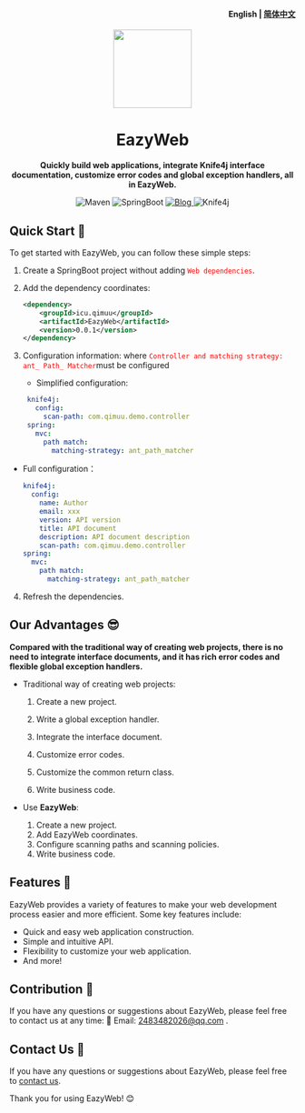 <h4 align="right"><strong>English</strong> | <a href="https://github.com/qimu666/EazyWeb/blob/main/README_CN.md">简体中文</a></h4>

<p align="center">
    <img src=https://img.qimuu.icu/typory/response.png width=138/>
</p>


<h1 align="center">EazyWeb</h1>
<p align="center"><strong>Quickly build web applications, integrate Knife4j interface documentation, customize error codes and global exception handlers, all in EazyWeb.</strong></p>

<div align="center">
    <img alt="Maven" src="https://raster.shields.io/badge/Maven-3.8.1-red.svg"/>
   <img alt="SpringBoot" src="https://raster.shields.io/badge/SpringBoot-2.7+-green.svg"/>
    <a href="https://www.cnblogs.com/qimu666/">
    <img alt="Blog" src="https://raster.shields.io/badge/Blog-Qimu666-blue.svg"/>
    </a>
       <img alt="Knife4j" src="https://raster.shields.io/badge/Knife4j-3.0+-orange.svg"/>
</div>


## Quick Start 🏁

To get started with EazyWeb, you can follow these simple steps:

1. Create a SpringBoot project without adding <span style="color:red">`Web dependencies`</span>.

2. Add the dependency coordinates:

   ```xml
   <dependency>
       <groupId>icu.qimuu</groupId>
       <artifactId>EazyWeb</artifactId>
       <version>0.0.1</version>
   </dependency>
   ```

3. Configuration information: where <span style="color: red">`Controller and matching strategy: ant_ Path_ Matcher`</span>must be configured

   - Simplified configuration:

    ```yml
     knife4j:
       config:
         scan-path: com.qimuu.demo.controller
     spring:
       mvc:
         path match:
           matching-strategy: ant_path_matcher
    ```
   
  - Full configuration：

      ```yml
      knife4j:
        config:
          name: Author
          email: xxx
          version: API version
          title: API document
          description: API document description
          scan-path: com.qimuu.demo.controller
      spring:
        mvc:
          path match:
            matching-strategy: ant_path_matcher
      ```

4. Refresh the dependencies.

## Our Advantages 😎

  **Compared with the traditional way of creating web projects, there is no need to integrate interface documents, and it has rich error codes and flexible global exception handlers.**

- Traditional way of creating web projects:

  1. Create a new project.

  2. Write a global exception handler.

  3. Integrate the interface document.

  4. Customize error codes.

  5. Customize the common return class.

  6. Write business code.

- Use **EazyWeb**:
  1. Create a new project.
  2. Add EazyWeb coordinates.
  3. Configure scanning paths and scanning policies.
  4. Write business code.

## Features 🌟

EazyWeb provides a variety of features to make your web development process easier and more efficient. Some key features include:

- Quick and easy web application construction.
- Simple and intuitive API.
- Flexibility to customize your web application.
- And more!

## Contribution 🤝

If you have any questions or suggestions about EazyWeb, please feel free to contact us at any time: 📩 Email: 2483482026@qq.com .

## Contact Us 📩

If you have any questions or suggestions about EazyWeb, please feel free to [contact us](2483482026@qq.com).

Thank you for using EazyWeb! 😊
